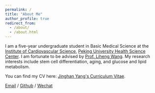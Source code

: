 ```yaml
---
permalink: /
title: "About Me"
author_profile: true
redirect_from: 
  - /about/
  - /about.html
---
```


I am a five-year  undergraduate student in Basic Medical Science at the [Institute of Cardiovascular Science](https://xxgs.bjmu.edu.cn/), [Peking University Health Science Center](https://www.bjmu.edu.cn/). I am fortunate to be advised by [Prof. Liheng Wang](https://xxgs.bjmu.edu.cn/szll/PI/396a052a7ceb456f9b12d37a9dc731ab.htm). My research interests include stem cell differentiation, aging, and glucose and lipid metabolism.

You can find my CV here: [Jinghan Yang's Curriculum Vitae](../assets/Curriculum_Vitae.pdf).

[Email](mailto:xxx@stu.pku.edu.cn) / [Github](https://github.com/xxx) / [Wechat](../images/wechat.jpg) 

